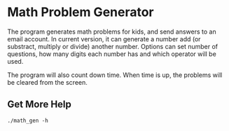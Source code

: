 # Math Problem Generator

The program generates math problems for kids, and send answers to an email account. In current version, it can generate a number add (or substract, multiply or divide) another number. Options can set number of questions, how many digits each number has and which operator will be used. 

The program will also count down time. When time is up, the problems will be cleared from the screen. 

## Get More Help
```
./math_gen -h
```